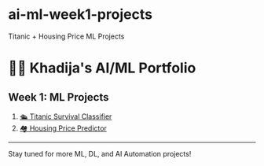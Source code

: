 # ai-ml-week1-projects
Titanic + Housing Price ML Projects
# 👩‍💻 Khadija's AI/ML Portfolio

## Week 1: ML Projects
1. [🛳 Titanic Survival Classifier](https://github.com/khadijakhalid8033/ai-ml-week1-projects/blob/main/titanic/Titanic.ipynb)
2. [🏘 Housing Price Predictor](https://github.com/khadijakhalid8033/ai-ml-week1-projects/blob/main/titanic/HousingData.ipynb)

---

Stay tuned for more ML, DL, and AI Automation projects!


